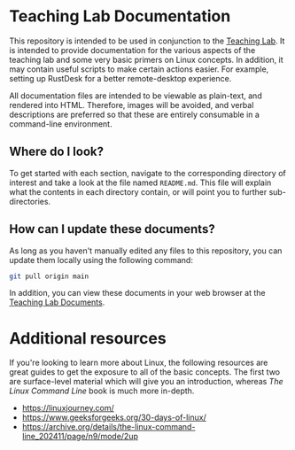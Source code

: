 # Teaching Lab Documentation

This repository is intended to be used in conjunction to the [Teaching Lab](https://github.com/stew3254/teaching-lab). It is intended to provide documentation for the various aspects of the teaching lab and some very basic primers on Linux concepts. In addition, it may contain useful scripts to make certain actions easier. For example, setting up RustDesk for a better remote-desktop experience.

All documentation files are intended to be viewable as plain-text, and rendered into HTML. Therefore, images will be avoided, and verbal descriptions are preferred so that these are entirely consumable in a command-line environment.

## Where do I look?

To get started with each section, navigate to the corresponding directory of interest and take a look at the file named `README.md`. This file will explain what the contents in each directory contain, or will point you to further sub-directories.

## How can I update these documents?

As long as you haven't manually edited any files to this repository, you can update them locally using the following command:
```bash
git pull origin main
```

In addition, you can view these documents in your web browser at the [Teaching Lab Documents](https://github.com/stew3254/teaching-lab-docs).

# Additional resources

If you're looking to learn more about Linux, the following resources are great guides to get the exposure to all of the basic concepts. The first two are surface-level material which will give you an introduction, whereas *The Linux Command Line* book is much more in-depth.

- https://linuxjourney.com/
- https://www.geeksforgeeks.org/30-days-of-linux/
- https://archive.org/details/the-linux-command-line_202411/page/n9/mode/2up